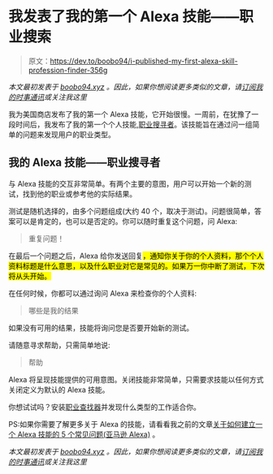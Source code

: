 # 我发表了我的第一个 Alexa 技能——职业搜索

> 原文：<https://dev.to/boobo94/i-published-my-first-alexa-skill-profession-finder-356g>

*本文最初发表于 [boobo94.xyz](https://boobo94.xyz/alexa/my-first-alexa-skill/) 。因此，如果你想阅读更多类似的文章，请[订阅我的时事通讯](https://boobo94.xyz/#colophon)或关注我这里*

我为美国商店发布了我的第一个 Alexa 技能，它开始很慢。一周前，在犹豫了一段时间后，我发布了我的第一个个人技能,[职业搜寻者](https://www.amazon.com/dp/B07W3YDGVX/)。该技能旨在通过问一组简单的问题来发现用户的职业类型。

## 我的 Alexa 技能——职业搜寻者

与 Alexa 技能的交互非常简单。有两个主要的意图，用户可以开始一个新的测试，找到他的职业或参考他的实际结果。

测试是随机选择的，由多个问题组成(大约 40 个，取决于测试)。问题很简单，答案可以是肯定的，也可以是否定的。你可以随时重复这个问题，问 Alexa:

> 重复问题！

在最后一个问题之后，Alexa 给你发送回复<mark id="annotation-text-aaf6d6a9-e73a-4685-988d-1ebec96ad5e1">，通知你关于你的个人资料，那个个人资料标题是什么意思，以及什么职业对它是常见的。如果万一你中断了测试，下次将从头开始。</mark>

在任何时候，你都可以通过询问 Alexa 来检查你的个人资料:

> 哪些是我的结果

如果没有可用的结果，技能将询问您是否要开始新的测试。

请随意寻求帮助，只需简单地说:

> 帮助

Alexa 将呈现技能提供的可用意图。关闭技能非常简单，只需要求技能以任何方式关闭定义为默认的 Alexa 技能。

你想试试吗？安装[职业查找器](https://www.amazon.com/dp/B07W3YDGVX/)并发现什么类型的工作适合你。

PS:如果你需要了解更多关于 Alexa 的技能，请看看我之前的文章[关于如何建立一个 Alexa 技能的 5 个常见问题(亚马逊 Alexa)](https://dev.to/ai/5-questions-build-custom-alexa-skill/) 。

*本文最初发表于 [boobo94.xyz](https://boobo94.xyz/alexa/my-first-alexa-skill/) 。因此，如果你想阅读更多类似的文章，请[订阅我的时事通讯](https://boobo94.xyz/#colophon)或关注我这里*